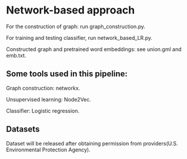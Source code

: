 # Network-based approach

For the construction of graph: run graph_construction.py.

For training and testing classifier, run network_based_LR.py.

Constructed graph and pretrained word embeddings: see union.gml and emb.txt.

## Some tools used in this pipeline:

Graph construction: networkx.

Unsupervised learning: Node2Vec.

Classifier: Logistic regression.

## Datasets

Dataset will be released after obtaining permission from providers(U.S. Environmental Protection Agency).



